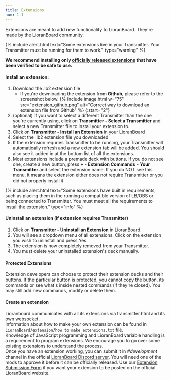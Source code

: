 ```yaml
---
title: Extensions
num: 1.1
---
```


Extensions are meant to add new functionality to LioranBoard. They're made by the LioranBoard community.

{% include alert.html text="Some extensions live in your Transmitter. Your Transmitter must be running for them to work." type="warning" %} 

**We recommend installing only [officially released extensions](/extensions) that have been verified to be safe to use.**

#### Install an extension:

1. Download the .lb2 extension file
   - If you're downloading the extension from **Github**, please refer to the screenshot below.
   {% include image.html w="75" src="extension_github.png" alt="Correct way to download an extension file from Github" %}
{:start="2"}
2. (optional) If you want to select a different Transmitter than the one you're currently using, click on **Transmitter - Select a Transmitter** and select a new Transmitter file to install your extension to.
2. Click on **Transmitter - Install an Extension** in your LioranBoard
3. Select the .lb2 extension file you downloaded
4. If the extension requries Transmitter to be running, your Transmitter will automatically refresh and a new extension tab will be added. You should also see it added in at the bottom list of all the extensions.
6. Most extensions include a premade deck with buttons. If you do not see one, create a new button, press **+** - **Extension Commands** - **Your Transmitter** and select the extension name. If you do NOT see this menu, it means the extension either does not require Transmitter or you did not properly install it.

{% include alert.html text="Some extensions have built in requirements, such as placing them in the running a compatible version of LB/OBS or being connected to Transmitter. You must meet all the requirements to install the extension." type="info" %} 

#### Uninstall an extension (if extension requires Transmitter)
1. Click on **Transmitter - Uninstall an Extension** in LioranBoard.
2. You will see a dropdown menu of all extensions. Click on the extension you wish to uninstall and press Yes.
3. The extension is now completely removed from your Transmitter. 
4. You must delete your uninstalled extension's deck manually.

#### Protected Extensions
Extension developers can choose to protect their extension decks and their buttons. If the particular button is protected, you cannot copy the button, its commands or see what's inside nested commands (if they're closed). You may still add new commands, modify or delete them.

#### Create an extension
Lioranboard communicates with all its extensions via transmitter.html and its own websocket.\
Information about how to make your own extension can be found in `LioranBoard/extension/how to make extensions.txt` file.\
Knowledge of JavaScript programming and LioranBoard variable handling is a requirement to program extensions.  We encourage you to go over some existing extensions to understand the process.\
Once you have an extension working, you can submit it in *#development* channel in the official [LioranBoard Discord server](https://discord.gg/dXez8Zh). You will need one of the mods to approve it before it can be officially released. Use our [Extension Submission Form](https://lioranboard.ca/extensions/submit) if you want your extension to be posted on the official LioranBoard website. 
